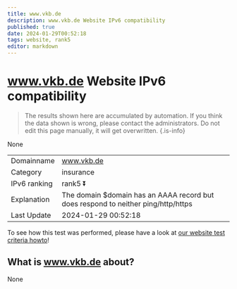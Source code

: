 ```yaml
---
title: www.vkb.de
description: www.vkb.de Website IPv6 compatibility
published: true
date: 2024-01-29T00:52:18
tags: website, rank5
editor: markdown
---
```


# www.vkb.de Website IPv6 compatibility

> The results shown here are accumulated by automation. If you think the data shown is wrong, please contact the administrators. 
> Do not edit this page manually, it will get overwritten.
{.is-info}

None


|   |   |
| - | - |
| Domainname | www.vkb.de
| Category | insurance |
| IPv6 ranking | rank5 :arrow_double_down: |
| Explanation | The domain $domain has an AAAA record but does respond to neither ping/http/https |
| Last Update | 2024-01-29 00:52:18 |

To see how this test was performed, please have a look at [our website test criteria howto](/howto/testcriteria/website)!


## What is www.vkb.de about?
None
